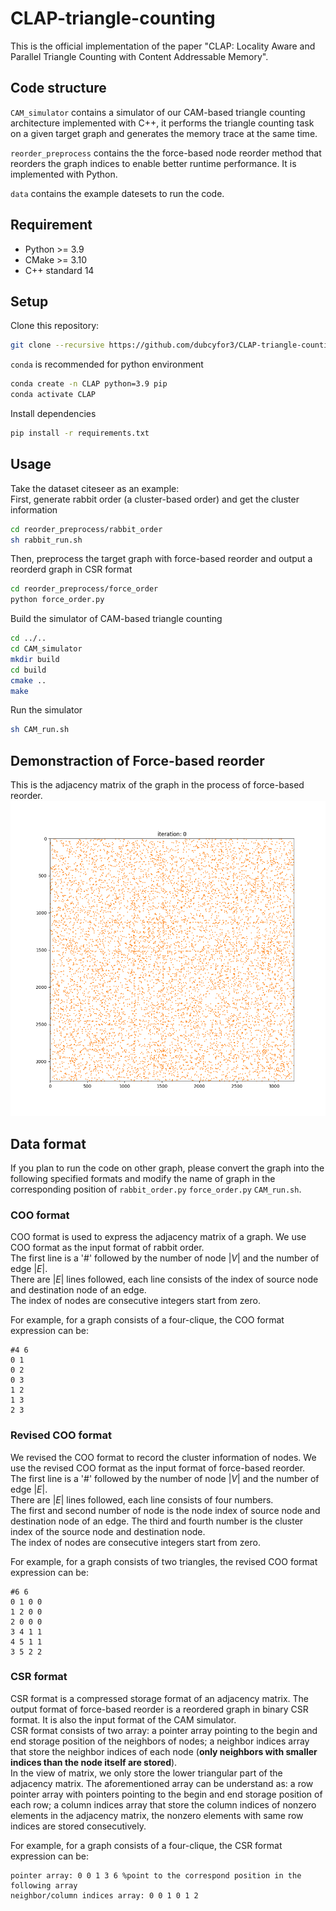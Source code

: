 # CLAP-triangle-counting
This is the official implementation of the paper "CLAP: Locality Aware and Parallel Triangle Counting with Content Addressable Memory".

## Code structure
`CAM_simulator` contains a simulator of our CAM-based triangle counting architecture implemented with C++, it performs the triangle counting task on a given target graph and generates the memory trace at the same time.  

`reorder_preprocess` contains the the force-based node reorder method that reorders the graph indices to enable better runtime performance. It is implemented with Python.

`data` contains the example datesets to run the code.  

## Requirement
- Python >= 3.9
- CMake >= 3.10
- C++ standard 14

## Setup

Clone this repository:  
```bash
git clone --recursive https://github.com/dubcyfor3/CLAP-triangle-counting.git
```

`conda` is recommended for python environment  
```bash
conda create -n CLAP python=3.9 pip
conda activate CLAP
```

Install dependencies
```bash
pip install -r requirements.txt
```

## Usage
Take the dataset citeseer as an example:  
First, generate rabbit order (a cluster-based order) and get the cluster information
```bash
cd reorder_preprocess/rabbit_order
sh rabbit_run.sh
```


Then, preprocess the target graph with force-based reorder and output a reorderd graph in CSR format  
```bash
cd reorder_preprocess/force_order
python force_order.py
```

Build the simulator of CAM-based triangle counting
```bash
cd ../..
cd CAM_simulator
mkdir build
cd build
cmake ..
make
```

Run the simulator
```bash
sh CAM_run.sh
```

## Demonstraction of Force-based reorder
This is the adjacency matrix of the graph in the process of force-based reorder.  
![force-based demo](https://github.com/dubcyfor3/CLAP-triangle-counting/blob/main/force-based%20demo.gif)

## Data format
If you plan to run the code on other graph, please convert the graph into the following specified formats and modify the name of graph in the corresponding position of `rabbit_order.py` `force_order.py` `CAM_run.sh`.  
### COO format
COO format is used to express the adjacency matrix of a graph. We use COO format as the input format of rabbit order.  
The first line is a '#' followed by the number of node $|V|$ and the number of edge $|E|$.  
There are $|E|$ lines followed, each line consists of the index of source node and destination node of an edge.  
The index of nodes are consecutive integers start from zero.  

For example, for a graph consists of a four-clique, the COO format expression can be:
```
#4 6
0 1
0 2
0 3
1 2
1 3
2 3
```
### Revised COO format
We revised the COO format to record the cluster information of nodes. We use the revised COO format as the input format of force-based reorder.  
The first line is a '#' followed by the number of node $|V|$ and the number of edge $|E|$.  
There are $|E|$ lines followed, each line consists of four numbers.  
The first and second number of node is the node index of source node and destination node of an edge. The third and fourth number is the cluster index of the source node and destination node.  
The index of nodes are consecutive integers start from zero.  

For example, for a graph consists of two triangles, the revised COO format expression can be:
```
#6 6
0 1 0 0
1 2 0 0
2 0 0 0
3 4 1 1
4 5 1 1
3 5 2 2
```
### CSR format
CSR format is a compressed storage format of an adjacency matrix. The output format of force-based reorder is a reordered graph in binary CSR format. It is also the input format of the CAM simulator.  
CSR format consists of two array: a pointer array pointing to the begin and end storage position of the neighbors of nodes; a neighbor indices array that store the neighbor indices of each node (**only neighbors with smaller indices than the node itself are stored**).  
In the view of matrix, we only store the lower triangular part of the adjacency matrix. The aforementioned array can be understand as: a row pointer array with pointers pointing to the begin and end storage position of each row; a column indices array that store the column indices of nonzero elements in the adjacency matrix, the nonzero elements with same row indices are stored consecutively.

For example, for a graph consists of a four-clique, the CSR format expression can be:
```
pointer array: 0 0 1 3 6 %point to the correspond position in the following array
neighbor/column indices array: 0 0 1 0 1 2
```
